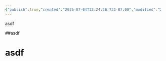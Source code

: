 ```yaml
---
{"publish":true,"created":"2025-07-04T12:24:26.722-07:00","modified":"2025-07-04T12:33:14.753-07:00","cssclasses":""}
---
```


asdf 

##asdf

# asdf

